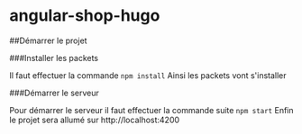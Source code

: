 # angular-shop-hugo

##Démarrer le projet 

###Installer les packets

Il faut effectuer la commande ```npm install```
Ainsi les packets vont s'installer

###Démarrer le serveur

Pour démarrer le serveur il faut effectuer la commande suite 
```npm start```
Enfin le projet sera allumé sur http://localhost:4200
